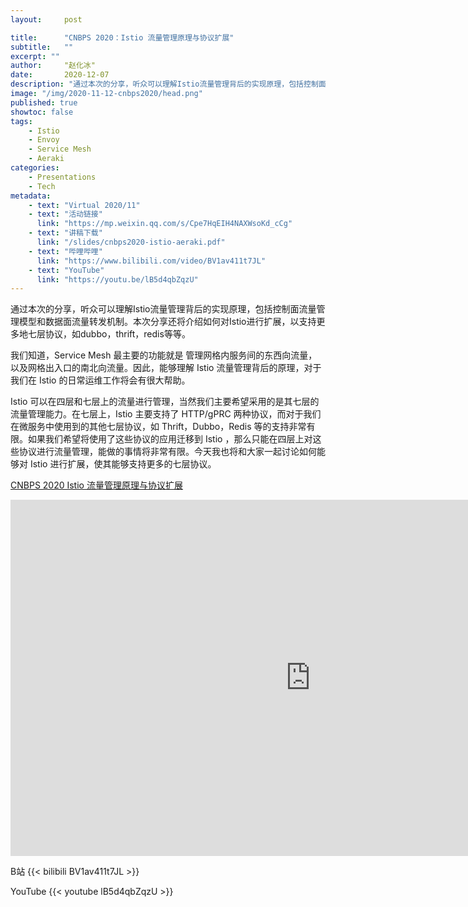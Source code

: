 ```yaml
---
layout:     post

title:      "CNBPS 2020：Istio 流量管理原理与协议扩展"
subtitle:   ""
excerpt: ""
author:     "赵化冰"
date:       2020-12-07
description: "通过本次的分享，听众可以理解Istio流量管理背后的实现原理，包括控制面流量管理模型和数据面流量转发机制。本次分享还将介绍如何对Istio进行扩展，以支持更多地七层协议，如dubbo，thrift，redis等等。"
image: "/img/2020-11-12-cnbps2020/head.png"
published: true
showtoc: false
tags:
    - Istio
    - Envoy
    - Service Mesh
    - Aeraki
categories:
    - Presentations
    - Tech
metadata:
    - text: "Virtual 2020/11"
    - text: "活动链接"
      link: "https://mp.weixin.qq.com/s/Cpe7HqEIH4NAXWsoKd_cCg"
    - text: "讲稿下载"
      link: "/slides/cnbps2020-istio-aeraki.pdf"
    - text: "哔哩哔哩"
      link: "https://www.bilibili.com/video/BV1av411t7JL"
    - text: "YouTube"
      link: "https://youtu.be/lB5d4qbZqzU"
---
```

通过本次的分享，听众可以理解Istio流量管理背后的实现原理，包括控制面流量管理模型和数据面流量转发机制。本次分享还将介绍如何对Istio进行扩展，以支持更多地七层协议，如dubbo，thrift，redis等等。 

我们知道，Service Mesh 最主要的功能就是 管理网格内服务间的东西向流量，以及网格出入口的南北向流量。因此，能够理解 Istio 流量管理背后的原理，对于我们在 Istio 的日常运维工作将会有很大帮助。

Istio 可以在四层和七层上的流量进行管理，当然我们主要希望采用的是其七层的流量管理能力。在七层上，Istio 主要支持了 HTTP/gPRC 两种协议，而对于我们在微服务中使用到的其他七层协议，如 Thrift，Dubbo，Redis 等的支持非常有限。如果我们希望将使用了这些协议的应用迁移到 Istio ，那么只能在四层上对这些协议进行流量管理，能做的事情将非常有限。今天我也将和大家一起讨论如何能够对 Istio 进行扩展，使其能够支持更多的七层协议。

[CNBPS 2020 Istio 流量管理原理与协议扩展](/slides/cnbps2020-istio-aeraki.pdf) 
<iframe src="https://docs.google.com/presentation/d/e/2PACX-1vSE2EGcZaFZUvvjdp52XVtGMp7UnxZek2Kbf6TXd7ee3k0ui3HqZDduhrrDTgb_eg/embed?start=false&loop=false&delayms=3000" frameborder="0" width="960" height="570" allowfullscreen="true" mozallowfullscreen="true" webkitallowfullscreen="true"></iframe>

B站
{{< bilibili BV1av411t7JL >}}

YouTube
{{< youtube lB5d4qbZqzU >}}
